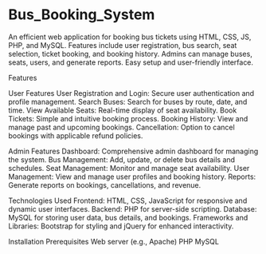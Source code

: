 # Bus_Booking_System
An efficient web application for booking bus tickets using HTML, CSS, JS, PHP, and MySQL. Features include user registration, bus search, seat selection, ticket booking, and booking history. Admins can manage buses, seats, users, and generate reports. Easy setup and user-friendly interface.

Features

User Features
User Registration and Login: Secure user authentication and profile management.
Search Buses: Search for buses by route, date, and time.
View Available Seats: Real-time display of seat availability.
Book Tickets: Simple and intuitive booking process.
Booking History: View and manage past and upcoming bookings.
Cancellation: Option to cancel bookings with applicable refund policies.

Admin Features
Dashboard: Comprehensive admin dashboard for managing the system.
Bus Management: Add, update, or delete bus details and schedules.
Seat Management: Monitor and manage seat availability.
User Management: View and manage user profiles and booking history.
Reports: Generate reports on bookings, cancellations, and revenue.

Technologies Used
Frontend: HTML, CSS, JavaScript for responsive and dynamic user interfaces.
Backend: PHP for server-side scripting.
Database: MySQL for storing user data, bus details, and bookings.
Frameworks and Libraries: Bootstrap for styling and jQuery for enhanced interactivity.

Installation
Prerequisites
Web server (e.g., Apache)
PHP
MySQL
